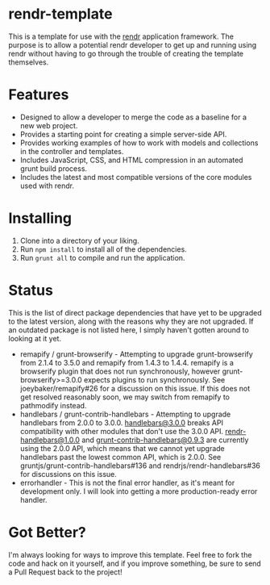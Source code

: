 rendr-template
==============

This is a template for use with the [rendr](https://github.com/rendrjs/rendr) application framework.  The purpose is to allow a potential rendr developer to get up and running using rendr without having to go through the trouble of creating the template themselves.

Features
========

* Designed to allow a developer to merge the code as a baseline for a new web project.
* Provides a starting point for creating a simple server-side API.
* Provides working examples of how to work with models and collections in the controller and templates.
* Includes JavaScript, CSS, and HTML compression in an automated grunt build process.
* Includes the latest and most compatible versions of the core modules used with rendr.

Installing
==========

1. Clone into a directory of your liking.
2. Run `npm install` to install all of the dependencies.
3. Run `grunt all` to compile and run the application.

Status
======

This is the list of direct package dependencies that have yet to be upgraded to the latest version, along with the reasons why they are not upgraded.  If an outdated package is not listed here, I simply haven't gotten around to looking at it yet.

* remapify / grunt-browserify - Attempting to upgrade grunt-browserify from 2.1.4 to 3.5.0 and remapify from 1.4.3 to 1.4.4.  remapify is a browserify plugin that does not run synchronously, however grunt-browserify>=3.0.0 expects plugins to run synchronously.  See joeybaker/remapify#26 for a discussion on this issue.  If this does not get resolved reasonably soon, we may switch from remapify to pathmodify instead. 
* handlebars / grunt-contrib-handlebars - Attempting to upgrade handlebars from 2.0.0 to 3.0.0.  handlebars@3.0.0 breaks API compatibility with other modules that don't use the 3.0.0 API.  rendr-handlebars@1.0.0 and grunt-contrib-handlebars@0.9.3 are currently using the 2.0.0 API, which means that we cannot yet upgrade handlebars past the lowest common API, which is 2.0.0.  See gruntjs/grunt-contrib-handlebars#136 and rendrjs/rendr-handlebars#36 for discussions on this issue. 
* errorhandler - This is not the final error handler, as it's meant for development only.  I will look into getting a more production-ready error handler.

Got Better?
===========

I'm always looking for ways to improve this template.  Feel free to fork the code and hack on it yourself, and if you improve something, be sure to send a Pull Request back to the project!
